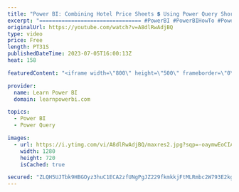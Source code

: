 ```yaml
---
title: "Power BI: Combining Hotel Price Sheets 💲 Using Power Query Shorts"
excerpt: "================================ #PowerBI #PowerBIHowTo #PowerBIPro  👉 FREE Power BI Step-by-Step Tutorial http://web.learnpowerbi.com/tutorial 👉 Download Accompanying PBIX Files for Video at https://web.learnpowerbi.com/download/ ✅ Subscribe to always get my latest videos: https://www.youtube.com/powerbipro?sub_confirmation=1"
originalUrl: https://youtube.com/watch?v=A8dlRwAdjBQ
type: video
price: Free
length: PT31S
publishedDateTime: 2023-07-05T16:00:13Z
heat: 158

featuredContent: "<iframe width=\"800\" height=\"500\" frameborder=\"0\" src=\"https://www.youtube.com/embed/A8dlRwAdjBQ\" allow=\"accelerometer; autoplay; encrypted-media; gyroscope; picture-in-picture\" allowfullscreen></iframe>"

provider:
  name: Learn Power BI
  domain: learnpowerbi.com

topics:
  - Power BI
  - Power Query

images:
  - url: https://i.ytimg.com/vi/A8dlRwAdjBQ/maxres2.jpg?sqp=-oaymwEoCIAKENAF8quKqQMcGADwAQH4AbYIgAKAD4oCDAgAEAEYVyBaKGUwDw==&rs=AOn4CLBk4RI_9He0qQLNAmhUnSBMewk7DQ
    width: 1280
    height: 720
    isCached: true

secured: "ZLQH5UJTbk9HBGOyz3huC1ECA2zfUNgPgJZ229fkmkkjFtMLRmbc2W793E2kgOW/S+hTfa8jEN5cJnacCCgcuaS7CeeEij7+s23wck4ZB+NZsNZ9uAkfYJwtFenQHL72PWRjWH4BDTc5878ykKaaf/srhdcqdbpbraAqEiYwxeUhKQ5mb8v6Cz8vgrBQq7rMFF2FP1c2WS9DClj2rQaoT7TT+P7n3P2PyJPyMlmg/yj4J/2g4WfhKpZC/8EozLXJ6pmFJXIhm24YyYlrDOvjS/OGuDpGYxRE0I2RQU7c2pu1bXX8tONspErDXrNEX9mw2NmqE8Cb66oW47Knv8wH5JECx1uzvkrdPf0ZKn9cd0mu3726025QfbmTK/A0J1KwmsCcRPlIJBNzcUqI0pR+qWIgWmTVr6bs/2Zaf0LkwWA=;YQsPYNi+1dphEJO8i17ciQ=="
---
```


